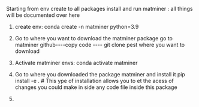 
Starting from env create to all packages install and run matminer : all things
will be documented over here

1. create env:
        conda create -n matminer python=3.9

2. Go to where you want to download the matminer package
        go to matminer github----copy code ---- git clone pest where you want to
 download

3. Activate matminer envs: conda activate matminer

4. Go to where you downloaded the package matminer and install it
        pip install -e .  # This ype of installation allows you to et the acess of changes you could make in side any code file inside this package

5. 
